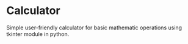 # Calculator

Simple user-friendly calculator for basic mathematic operations using tkinter module in python.
